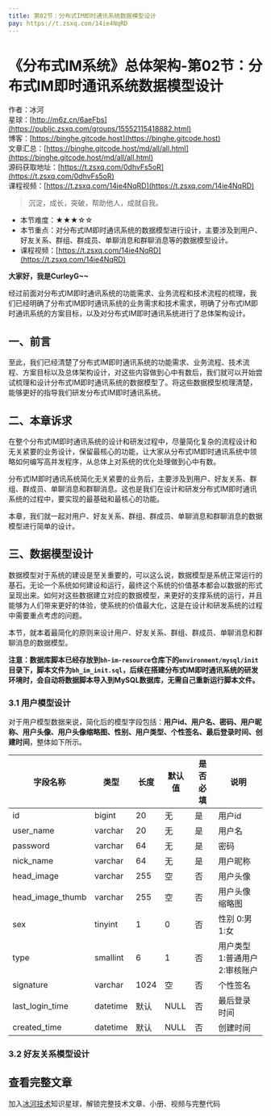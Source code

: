 ```yaml
---
title: 第02节：分布式IM即时通讯系统数据模型设计
pay: https://t.zsxq.com/14ie4NqRD
---
```


# 《分布式IM系统》总体架构-第02节：分布式IM即时通讯系统数据模型设计

作者：冰河
<br/>星球：[http://m6z.cn/6aeFbs](https://public.zsxq.com/groups/15552115418882.html)
<br/>博客：[https://binghe.gitcode.host](https://binghe.gitcode.host)
<br/>文章汇总：[https://binghe.gitcode.host/md/all/all.html](https://binghe.gitcode.host/md/all/all.html)
<br/>源码获取地址：[https://t.zsxq.com/0dhvFs5oR](https://t.zsxq.com/0dhvFs5oR)
<br/>课程视频：[https://t.zsxq.com/14ie4NqRD](https://t.zsxq.com/14ie4NqRD)

> 沉淀，成长，突破，帮助他人，成就自我。

* 本节难度：★★★☆☆
* 本节重点：对分布式IM即时通讯系统的数据模型进行设计，主要涉及到用户、好友关系、群组、群成员、单聊消息和群聊消息等的数据模型设计。
* 课程视频：[https://t.zsxq.com/14ie4NqRD](https://t.zsxq.com/14ie4NqRD)

**大家好，我是CurleyG~~**

经过前面对分布式IM即时通讯系统的功能需求、业务流程和技术流程的梳理，我们已经明确了分布式IM即时通讯系统的业务需求和技术需求，明确了分布式IM即时通讯系统的方案目标，以及对分布式IM即时通讯系统进行了总体架构设计。

## 一、前言

至此，我们已经清楚了分布式IM即时通讯系统的功能需求、业务流程、技术流程、方案目标以及总体架构设计，对这些内容做到心中有数后，我们就可以开始尝试梳理和设计分布式IM即时通讯系统的数据模型了。将这些数据模型梳理清楚，能够更好的指导我们研发分布式IM即时通讯系统。

## 二、本章诉求

在整个分布式IM即时通讯系统的设计和研发过程中，尽量简化复杂的流程设计和无关紧要的业务设计，保留最核心的功能，让大家从分布式IM即时通讯系统中领略如何编写高并发程序，从总体上对系统的优化处理做到心中有数。

分布式IM即时通讯系统简化无关紧要的业务后，主要涉及到用户、好友关系、群组、群成员、单聊消息和群聊消息。这也是我们在设计和研发分布式IM即时通讯系统的过程中，要实现的最基础和最核心的功能。

本章，我们就一起对用户、好友关系、群组、群成员、单聊消息和群聊消息的数据模型进行简单的设计。

## 三、数据模型设计

数据模型对于系统的建设是至关重要的，可以这么说，数据模型是系统正常运行的基石。无论一个系统如何建设和运行，最终这个系统的价值基本都会以数据的形式呈现出来。如何对这些数据建立对应的数据模型，来更好的支撑系统的运行，并且能够为人们带来更好的体验，使系统的价值最大化，这是在设计和研发系统的过程中需要重点考虑的问题。

本节，就本着最简化的原则来设计用户、好友关系、群组、群成员、单聊消息和群聊消息的数据模型。

**注意：数据库脚本已经存放到`bh-im-resource`仓库下的`environment/mysql/init`目录下，脚本文件为`bh_im_init.sql`，后续在搭建分布式IM即时通讯系统的研发环境时，会自动将数据脚本导入到MySQL数据库，无需自己重新运行脚本文件。**

### 3.1 用户模型设计

对于用户模型数据来说，简化后的模型字段包括：**用户id、用户名、密码、用户昵称、用户头像、用户头像缩略图、性别、用户类型、个性签名、最后登录时间、创建时间**，整体如下所示。

| 字段名称         | 类型     | 长度 | 默认值 | 是否必填 | 说明                 |
| ---------------- | -------- | ---- | ------ | -------- |--------------------|
| id               | bigint   | 20   | 无     | 是       | 用户id               |
| user_name        | varchar  | 20   | 无     | 是       | 用户名                |
| password         | varchar  | 64   | 无     | 是       | 密码                 |
| nick_name        | varchar  | 64   | 无     | 是       | 用户昵称               |
| head_image       | varchar  | 255  | 空     | 否       | 用户头像               |
| head_image_thumb | varchar  | 255  | 空     | 否       | 用户头像缩略图            |
| sex              | tinyint  | 1    | 0      | 否       | 性别 0:男 1:女         |
| type             | smallint | 6    | 1      | 否       | 用户类型 1:普通用户 2:审核账户 |
| signature        | varchar  | 1024 | 空     | 否       | 个性签名               |
| last_login_time  | datetime | 默认 | NULL   | 否       | 最后登录时间             |
| created_time     | datetime | 默认 | NULL   | 否       | 创建时间               |

### 3.2 好友关系模型设计

## 查看完整文章

加入[冰河技术](https://public.zsxq.com/groups/15552115418882.html)知识星球，解锁完整技术文章、小册、视频与完整代码
